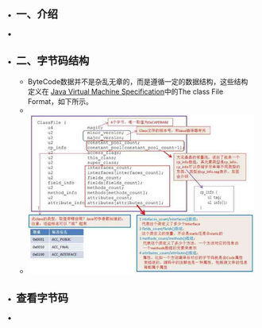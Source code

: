 - ## 一、介绍
-
- ## 二、字节码结构
	- ByteCode数据并不是杂乱无章的，而是遵循一定的数据结构，这些结构定义在 [Java Virtual Machine Specification]()中的The class File Format，如下所示。
	-
	- ![image.png](../assets/image_1678348533189_0.png)
- ## 查看字节码
-